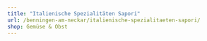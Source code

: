 ```yaml
---
title: "Italienische Spezialitäten Sapori"
url: /benningen-am-neckar/italienische-spezialitaeten-sapori/
shop: Gemüse & Obst
---
```

